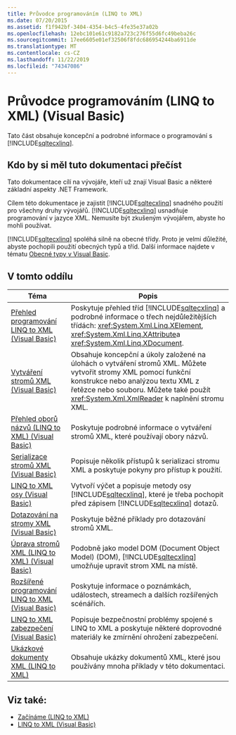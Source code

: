 ```yaml
---
title: Průvodce programováním (LINQ to XML)
ms.date: 07/20/2015
ms.assetid: f1f942bf-3404-4354-b4c5-4fe35e37a02b
ms.openlocfilehash: 12ebc101e61c9182a723c276f55d6fc49beba26c
ms.sourcegitcommit: 17ee6605e01ef32506f8fdc686954244ba6911de
ms.translationtype: MT
ms.contentlocale: cs-CZ
ms.lasthandoff: 11/22/2019
ms.locfileid: "74347086"
---
```

# <a name="programming-guide-linq-to-xml-visual-basic"></a>Průvodce programováním (LINQ to XML) (Visual Basic)
Tato část obsahuje koncepční a podrobné informace o programování s [!INCLUDE[sqltecxlinq](~/includes/sqltecxlinq-md.md)].  
  
## <a name="who-should-read-this-documentation"></a>Kdo by si měl tuto dokumentaci přečíst  
 Tato dokumentace cílí na vývojáře, kteří už znají Visual Basic a některé základní aspekty .NET Framework.  
  
 Cílem této dokumentace je zajistit [!INCLUDE[sqltecxlinq](~/includes/sqltecxlinq-md.md)] snadného použití pro všechny druhy vývojářů. [!INCLUDE[sqltecxlinq](~/includes/sqltecxlinq-md.md)] usnadňuje programování v jazyce XML. Nemusíte být zkušeným vývojářem, abyste ho mohli používat.  
  
 [!INCLUDE[sqltecxlinq](~/includes/sqltecxlinq-md.md)] spoléhá silně na obecné třídy. Proto je velmi důležité, abyste pochopili použití obecných typů a tříd. Další informace najdete v tématu [Obecné typy v Visual Basic](../../../../visual-basic/programming-guide/language-features/data-types/generic-types.md).  
  
## <a name="in-this-section"></a>V tomto oddílu  
  
|Téma|Popis|  
|-----------|-----------------|  
|[Přehled programování LINQ to XML (Visual Basic)](../../../../visual-basic/programming-guide/concepts/linq/linq-to-xml-programming-overview.md)|Poskytuje přehled tříd [!INCLUDE[sqltecxlinq](~/includes/sqltecxlinq-md.md)] a podrobné informace o třech nejdůležitějších třídách: <xref:System.Xml.Linq.XElement>, <xref:System.Xml.Linq.XAttribute>a <xref:System.Xml.Linq.XDocument>.|  
|[Vytváření stromů XML (Visual Basic)](../../../../visual-basic/programming-guide/concepts/linq/creating-xml-trees.md)|Obsahuje koncepční a úkoly založené na úlohách o vytváření stromů XML. Můžete vytvořit stromy XML pomocí funkční konstrukce nebo analýzou textu XML z řetězce nebo souboru. Můžete také použít <xref:System.Xml.XmlReader> k naplnění stromu XML.|  
|[Přehled oborů názvů (LINQ to XML) (Visual Basic)](namespaces-overview-linq-to-xml.md)|Poskytuje podrobné informace o vytváření stromů XML, které používají obory názvů.|  
|[Serializace stromů XML (Visual Basic)](../../../../visual-basic/programming-guide/concepts/linq/serializing-xml-trees.md)|Popisuje několik přístupů k serializaci stromu XML a poskytuje pokyny pro přístup k použití.|  
|[LINQ to XML osy (Visual Basic)](../../../../visual-basic/programming-guide/concepts/linq/linq-to-xml-axes.md)|Vytvoří výčet a popisuje metody osy [!INCLUDE[sqltecxlinq](~/includes/sqltecxlinq-md.md)], které je třeba pochopit před zápisem [!INCLUDE[sqltecxlinq](~/includes/sqltecxlinq-md.md)] dotazů.|  
|[Dotazování na stromy XML (Visual Basic)](../../../../visual-basic/programming-guide/concepts/linq/querying-xml-trees.md)|Poskytuje běžné příklady pro dotazování stromů XML.|  
|[Úprava stromů XML (LINQ to XML) (Visual Basic)](../../../../visual-basic/programming-guide/concepts/linq/modifying-xml-trees-linq-to-xml.md)|Podobně jako model DOM (Document Object Model) (DOM), [!INCLUDE[sqltecxlinq](~/includes/sqltecxlinq-md.md)] umožňuje upravit strom XML na místě.|  
|[Rozšířené programování LINQ to XML (Visual Basic)](../../../../visual-basic/programming-guide/concepts/linq/advanced-linq-to-xml-programming.md)|Poskytuje informace o poznámkách, událostech, streamech a dalších rozšířených scénářích.|  
|[LINQ to XML zabezpečení (Visual Basic)](../../../../visual-basic/programming-guide/concepts/linq/linq-to-xml-security.md)|Popisuje bezpečnostní problémy spojené s LINQ to XML a poskytuje některé doprovodné materiály ke zmírnění ohrožení zabezpečení.|  
|[Ukázkové dokumenty XML (LINQ to XML)](../../../../visual-basic/programming-guide/concepts/linq/sample-xml-documents-linq-to-xml.md)|Obsahuje ukázky dokumentů XML, které jsou používány mnoha příklady v této dokumentaci.|  
  
## <a name="see-also"></a>Viz také:

- [Začínáme (LINQ to XML)](../../../../visual-basic/programming-guide/concepts/linq/getting-started-linq-to-xml.md)
- [LINQ to XML (Visual Basic)](../../../../visual-basic/programming-guide/concepts/linq/linq-to-xml.md)
